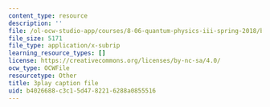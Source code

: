 ```yaml
---
content_type: resource
description: ''
file: /ol-ocw-studio-app/courses/8-06-quantum-physics-iii-spring-2018/b4026688c3c15d4782216288a0855516_-pMowqywuIY.vtt
file_size: 5171
file_type: application/x-subrip
learning_resource_types: []
license: https://creativecommons.org/licenses/by-nc-sa/4.0/
ocw_type: OCWFile
resourcetype: Other
title: 3play caption file
uid: b4026688-c3c1-5d47-8221-6288a0855516
---
```

